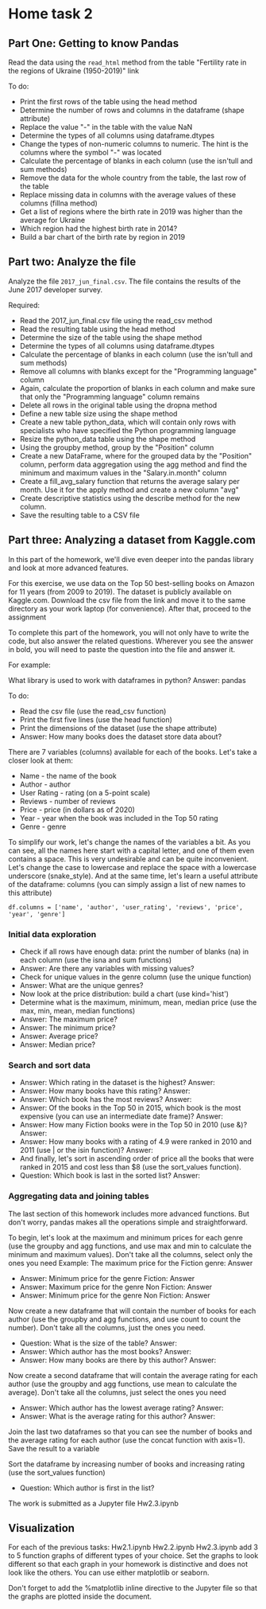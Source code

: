 # Home task 2

## Part One: Getting to know Pandas
Read the data using the `read_html` method from the table "Fertility rate in the regions of Ukraine (1950-2019)" link

To do:
- Print the first rows of the table using the head method
- Determine the number of rows and columns in the dataframe (shape attribute)
- Replace the value "-" in the table with the value NaN
- Determine the types of all columns using dataframe.dtypes
- Change the types of non-numeric columns to numeric. The hint is the columns where the symbol "-" was located
- Calculate the percentage of blanks in each column (use the isn'tull and sum methods)
- Remove the data for the whole country from the table, the last row of the table
- Replace missing data in columns with the average values of these columns (fillna method)
- Get a list of regions where the birth rate in 2019 was higher than the average for Ukraine
- Which region had the highest birth rate in 2014?
- Build a bar chart of the birth rate by region in 2019

## Part two: Analyze the file
Analyze the file `2017_jun_final.csv`. The file contains the results of the June 2017 developer survey.

Required:
- Read the 2017_jun_final.csv file using the read_csv method
- Read the resulting table using the head method
- Determine the size of the table using the shape method
- Determine the types of all columns using dataframe.dtypes
- Calculate the percentage of blanks in each column (use the isn'tull and sum methods)
- Remove all columns with blanks except for the "Programming language" column
- Again, calculate the proportion of blanks in each column and make sure that only the "Programming language" column remains
- Delete all rows in the original table using the dropna method
- Define a new table size using the shape method
- Create a new table python_data, which will contain only rows with specialists who have specified the Python programming language
- Resize the python_data table using the shape method
- Using the groupby method, group by the "Position" column
- Create a new DataFrame, where for the grouped data by the "Position" column, perform data aggregation using the agg method and find the minimum and maximum values in the "Salary.in.month" column
- Create a fill_avg_salary function that returns the average salary per month. Use it for the apply method and create a new column "avg"
- Create descriptive statistics using the describe method for the new column.
- Save the resulting table to a CSV file

## Part three: Analyzing a dataset from Kaggle.com
In this part of the homework, we'll dive even deeper into the pandas library and look at more advanced features.

For this exercise, we use data on the Top 50 best-selling books on Amazon for 11 years (from 2009 to 2019). The dataset is publicly available on Kaggle.com. Download the csv file from the link and move it to the same directory as your work laptop (for convenience). After that, proceed to the assignment

To complete this part of the homework, you will not only have to write the code, but also answer the related questions. Wherever you see the answer in bold, you will need to paste the question into the file and answer it.

For example:

What library is used to work with dataframes in python? Answer: pandas

To do:
- Read the csv file (use the read_csv function)
- Print the first five lines (use the head function)
- Print the dimensions of the dataset (use the shape attribute)
- Answer: How many books does the dataset store data about?

There are 7 variables (columns) available for each of the books. Let's take a closer look at them:
- Name - the name of the book
- Author - author
- User Rating - rating (on a 5-point scale)
- Reviews - number of reviews
- Price - price (in dollars as of 2020)
- Year - year when the book was included in the Top 50 rating
- Genre - genre

To simplify our work, let's change the names of the variables a bit. As you can see, all the names here start with a capital letter, and one of them even contains a space. This is very undesirable and can be quite inconvenient. Let's change the case to lowercase and replace the space with a lowercase underscore (snake_style). And at the same time, let's learn a useful attribute of the dataframe: columns (you can simply assign a list of new names to this attribute)

`df.columns = ['name', 'author', 'user_rating', 'reviews', 'price', 'year', 'genre']`

### Initial data exploration
- Check if all rows have enough data: print the number of blanks (na) in each column (use the isna and sum functions)
- Answer: Are there any variables with missing values?
- Check for unique values in the genre column (use the unique function)
- Answer: What are the unique genres?
- Now look at the price distribution: build a chart (use kind='hist')
- Determine what is the maximum, minimum, mean, median price (use the max, min, mean, median functions)
- Answer: The maximum price?
- Answer: The minimum price?
- Answer: Average price?
- Answer: Median price?
### Search and sort data
- Answer: Which rating in the dataset is the highest? Answer:
- Answer: How many books have this rating? Answer:
- Answer: Which book has the most reviews? Answer:
- Answer: Of the books in the Top 50 in 2015, which book is the most expensive (you can use an intermediate date frame)? Answer:
- Answer: How many Fiction books were in the Top 50 in 2010 (use &)? Answer:
- Answer: How many books with a rating of 4.9 were ranked in 2010 and 2011 (use | or the isin function)? Answer:
- And finally, let's sort in ascending order of price all the books that were ranked in 2015 and cost less than $8 (use the sort_values function).
- Question: Which book is last in the sorted list? Answer:
### Aggregating data and joining tables
The last section of this homework includes more advanced functions. But don't worry, pandas makes all the operations simple and straightforward.

To begin, let's look at the maximum and minimum prices for each genre (use the groupby and agg functions, and use max and min to calculate the minimum and maximum values). Don't take all the columns, select only the ones you need
Example: The maximum price for the Fiction genre: Answer

- Answer: Minimum price for the genre Fiction: Answer
- Answer: Maximum price for the genre Non Fiction: Answer
- Answer: Minimum price for the genre Non Fiction: Answer

Now create a new dataframe that will contain the number of books for each author (use the groupby and agg functions, and use count to count the number). Don't take all the columns, just the ones you need.

- Question: What is the size of the table? Answer:
- Answer: Which author has the most books? Answer:
- Answer: How many books are there by this author? Answer:

Now create a second dataframe that will contain the average rating for each author (use the groupby and agg functions, use mean to calculate the average). Don't take all the columns, just select the ones you need

- Answer: Which author has the lowest average rating? Answer:
- Answer: What is the average rating for this author? Answer:

Join the last two dataframes so that you can see the number of books and the average rating for each author (use the concat function with axis=1). Save the result to a variable

Sort the dataframe by increasing number of books and increasing rating (use the sort_values function)

- Question: Which author is first in the list?

The work is submitted as a Jupyter file Hw2.3.ipynb

## Visualization
For each of the previous tasks:
Hw2.1.ipynb
Hw2.2.ipynb
Hw2.3.ipynb
add 3 to 5 function graphs of different types of your choice. Set the graphs to look different so that each graph in your homework is distinctive and does not look like the others. You can use either matplotlib or seaborn.

Don't forget to add the %matplotlib inline directive to the Jupyter file so that the graphs are plotted inside the document.